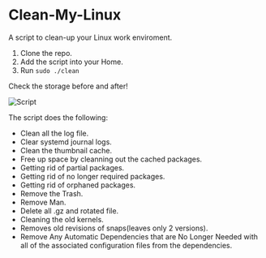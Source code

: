 # Clean-My-Linux
A script to clean-up your Linux work enviroment.

1. Clone the repo.
2. Add the script into your Home.
3. Run `sudo ./clean`

Check the storage before and after!

![Script](https://user-images.githubusercontent.com/56788883/146991100-f4741c68-3769-42bc-9542-bc72a312b603.png)


The script does the following: 
- Clean all the log file.
- Clear systemd journal logs.
- Clean the thumbnail cache.
- Free up space by cleanning out the cached packages.
- Getting rid of partial packages.
- Getting rid of no longer required packages.
- Getting rid of orphaned packages.
- Remove the Trash.
- Remove Man.
- Delete all .gz and rotated file.
- Cleaning the old kernels.
- Removes old revisions of snaps(leaves only 2 versions).
- Remove Any Automatic Dependencies that are No Longer Needed with all of the associated configuration files from the dependencies.

